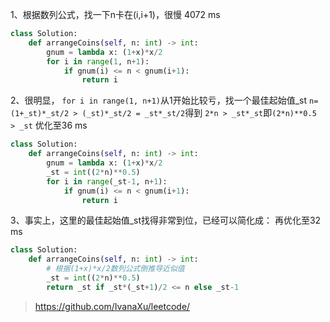 1、根据数列公式，找一下n卡在(i,i+1)，很慢 4072 ms
```python
class Solution:
    def arrangeCoins(self, n: int) -> int:
        gnum = lambda x: (1+x)*x/2
        for i in range(1, n+1):
            if gnum(i) <= n < gnum(i+1):
                return i
```
2、很明显， `for i in range(1, n+1)`从1开始比较亏，找一个最佳起始值_st
`n=(1+_st)*_st/2 > (_st)*_st/2 = _st*_st/2`得到 `2*n > _st*_st`即`(2*n)**0.5 > _st`
优化至36 ms
```python
class Solution:
    def arrangeCoins(self, n: int) -> int:
        gnum = lambda x: (1+x)*x/2
        _st = int((2*n)**0.5)
        for i in range(_st-1, n+1):
            if gnum(i) <= n < gnum(i+1):
                return i
```
3、事实上，这里的最佳起始值_st找得非常到位，已经可以简化成：
再优化至32 ms
```python
class Solution:
    def arrangeCoins(self, n: int) -> int:
        # 根据(1+x)*x/2数列公式倒推导近似值
        _st = int((2*n)**0.5)
        return _st if _st*(_st+1)/2 <= n else _st-1
```
> https://github.com/IvanaXu/leetcode/
